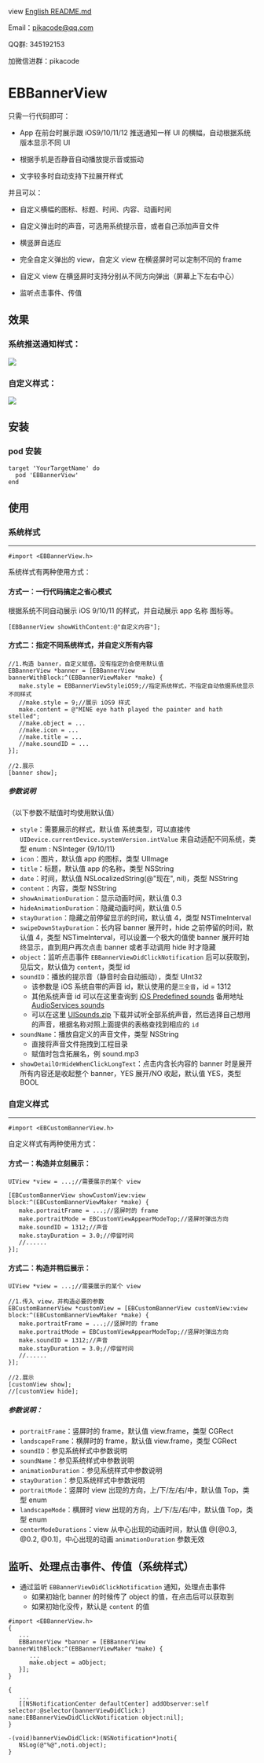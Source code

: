 view [English README.md](/README.md)

Email：pikacode@qq.com

QQ群: 345192153

加微信进群：pikacode


# EBBannerView

只需一行代码即可：

- App 在前台时展示跟 iOS9/10/11/12 推送通知一样 UI 的横幅，自动根据系统版本显示不同 UI


- 根据手机是否静音自动播放提示音或振动
- 文字较多时自动支持下拉展开样式

并且可以：

- 自定义横幅的图标、标题、时间、内容、动画时间
- 自定义弹出时的声音，可选用系统提示音，或者自己添加声音文件
- 横竖屏自适应


- 完全自定义弹出的 view，自定义 view 在横竖屏时可以定制不同的 frame
- 自定义 view 在横竖屏时支持分别从不同方向弹出（屏幕上下左右中心）
- 监听点击事件、传值




## 效果

### 系统推送通知样式：

  ![](screenshot/1.gif)



### 自定义样式：

  ![](screenshot/2.gif)



## 安装

### pod 安装

	target 'YourTargetName' do
	  pod 'EBBannerView'
	end


## 使用



### 系统样式

---

```objc
#import <EBBannerView.h>
```

系统样式有两种使用方式：



#### 方式一：一行代码搞定之省心模式

根据系统不同自动展示 iOS 9/10/11 的样式，并自动展示 app 名称 图标等。

```objc
[EBBannerView showWithContent:@"自定义内容"];
```




#### 方式二：指定不同系统样式，并自定义所有内容

```objc
//1.构造 banner，自定义赋值，没有指定的会使用默认值
EBBannerView *banner = [EBBannerView bannerWithBlock:^(EBBannerViewMaker *make) {
   make.style = EBBannerViewStyleiOS9;//指定系统样式，不指定自动依据系统显示不同样式
   //make.style = 9;//展示 iOS9 样式
   make.content = @"MINE eye hath played the painter and hath stelled";
   //make.object = ...
   //make.icon = ...
   //make.title = ...
   //make.soundID = ...
}];
 
//2.展示
[banner show];
```



##### 参数说明 

（以下参数不赋值时均使用默认值）

- `style`：需要展示的样式，默认值 系统类型，可以直接传 `UIDevice.currentDevice.systemVersion.intValue` 来自动适配不同系统，类型 enum : NSInteger {9/10/11}
- `icon`：图片，默认值 app 的图标，类型 UIImage
- `title`：标题，默认值 app 的名称，类型 NSString
- `date`：时间，默认值 NSLocalizedString(@"现在", nil)，类型 NSString
- `content`：内容，类型 NSString
- `showAnimationDuration`：显示动画时间，默认值 0.3
- `hideAnimationDuration`：隐藏动画时间，默认值 0.5
- `stayDuration`：隐藏之前停留显示的时间，默认值 4，类型 NSTimeInterval
- `swipeDownStayDuration`：长内容 banner 展开时，hide 之前停留的时间，默认值 4，类型 NSTimeInterval，可以设置一个极大的值使 banner 展开时始终显示，直到用户再次点击 banner 或者手动调用 hide 时才隐藏
- `object`：监听点击事件 `EBBannerViewDidClickNotification` 后可以获取到，见后文，默认值为 `content`，类型 id
- `soundID`：播放的提示音（静音时会自动振动），类型 UInt32
  - 该参数是 iOS 系统自带的声音 id，默认使用的是`三全音`，id = 1312
  - 其他系统声音 id 可以在这里查询到 [iOS Predefined sounds](http://iphonedevwiki.net/index.php/AudioServices#) 备用地址 [AudioServices sounds](http://www.cocoachina.com/bbs/read.php?tid=134344)
  - 可以在这里 [UISounds.zip](/UISounds.zip) 下载并试听全部系统声音，然后选择自己想用的声音，根据名称对照上面提供的表格查找到相应的 `id`
- `soundName`：播放自定义的声音文件，类型 NSString
  - 直接将声音文件拖拽到工程目录
  - 赋值时包含拓展名，例 sound.mp3
- `showDetailOrHideWhenClickLongText`：点击内含长内容的 banner 时是展开所有内容还是收起整个 banner，YES 展开/NO 收起，默认值 YES，类型 BOOL


### 自定义样式

---

```objc
#import <EBCustomBannerView.h>
```

自定义样式有两种使用方式：



#### 方式一：构造并立刻展示：

```objc
UIView *view = ...;//需要展示的某个 view

[EBCustomBannerView showCustomView:view block:^(EBCustomBannerViewMaker *make) {
   make.portraitFrame = ...;//竖屏时的 frame
   make.portraitMode = EBCustomViewAppearModeTop;//竖屏时弹出方向
   make.soundID = 1312;//声音
   make.stayDuration = 3.0;//停留时间
   //......
}];
```



#### 方式二：构造并稍后展示：

```objc
UIView *view = ...;//需要展示的某个 view

//1.传入 view，并构造必要的参数
EBCustomBannerView *customView = [EBCustomBannerView customView:view block:^(EBCustomBannerViewMaker *make) {
   make.portraitFrame = ...;//竖屏时的 frame
   make.portraitMode = EBCustomViewAppearModeTop;//竖屏时弹出方向
   make.soundID = 1312;//声音
   make.stayDuration = 3.0;//停留时间
   //......
}];

//2.展示
[customView show];
//[customView hide];
```



##### 参数说明：

- `portraitFrame`：竖屏时的 frame，默认值 view.frame，类型 CGRect
- `landscapeFrame`：横屏时的 frame，默认值 view.frame，类型 CGRect
- `soundID`：参见系统样式中参数说明
- `soundName`：参见系统样式中参数说明
- `animationDuration`：参见系统样式中参数说明
- `stayDuration`：参见系统样式中参数说明
- `portraitMode`：竖屏时 view 出现的方向，上/下/左/右/中，默认值 Top，类型 enum
- `landscapeMode`：横屏时 view 出现的方向，上/下/左/右/中，默认值 Top，类型 enum
- `centerModeDurations`：view 从中心出现的动画时间，默认值 @[@0.3, @0.2, @0.1]，中心出现的动画 `animationDuration` 参数无效



## 监听、处理点击事件、传值（系统样式）

- 通过监听 `EBBannerViewDidClickNotification` 通知，处理点击事件
  - 如果初始化 banner 的时候传了 object 的值，在点击后可以获取到
  - 如果初始化没传，默认是 `content` 的值

```objc
#import <EBBannerView.h>
{
   ...
   EBBannerView *banner = [EBBannerView bannerWithBlock:^(EBBannerViewMaker *make) {
      ...
      make.object = aObject;
   }];
}

{
   ...
   [[NSNotificationCenter defaultCenter] addObserver:self selector:@selector(bannerViewDidClick:) name:EBBannerViewDidClickNotification object:nil];
}

-(void)bannerViewDidClick:(NSNotification*)noti{
   NSLog(@"%@",noti.object);
}
```
